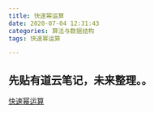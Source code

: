 ```yaml
---
title: 快速幂运算
date: 2020-07-04 12:31:43
categories: 算法与数据结构
tags: 快速幂运算

---
```




## 先贴有道云笔记，未来整理。。

[快速幂运算](http://note.youdao.com/noteshare?id=4d602eda6d51d1f1a656694951e218ba&sub=F32C820CFFE44712A988E55C186BD8E3)

